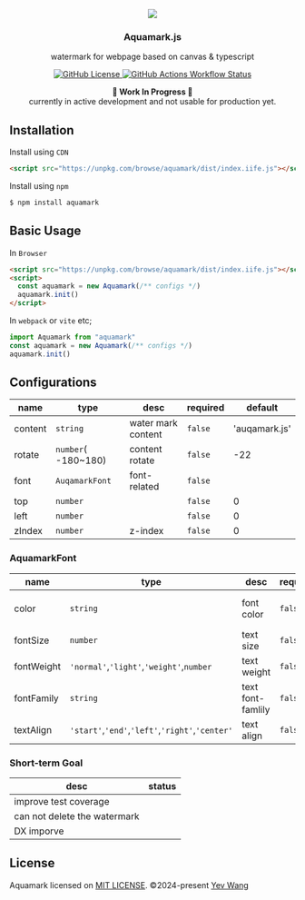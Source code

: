 <p align="center">
  <img src="https://github.com/wangyewei/aquamark/assets/49926816/7c4909f5-1aad-4ec4-94a2-3e6f8bc5e3c7" />
  <br />

  <h3 align="center">Aquamark.js</h3>
  <p align="center">watermark for webpage based on canvas & typescript</p>
<p>

<p align="center">
  <a href="https://github.com/wangyewei/aquamark/blob/main/LICENSE">
    <img alt="GitHub License" src="https://img.shields.io/github/license/wangyewei/aquamark">
  </a>
  <a href="https://github.com/wangyewei/aquamark/actions">
    <img alt="GitHub Actions Workflow Status" src="https://img.shields.io/github/actions/workflow/status/wangyewei/aquamark/.github%2Fworkflows%2Fci.yml?label=ci">
  </a>
</p>

<p align="center">
  <b>🚧 Work In Progress 🚧</b><br/>
  currently in active development and not usable for production yet.
</p>

## Installation

Install using `CDN`

```html
<script src="https://unpkg.com/browse/aquamark/dist/index.iife.js"></script>
```

Install using `npm`

```sh
$ npm install aquamark
```

## Basic Usage

In `Browser`

```html
<script src="https://unpkg.com/browse/aquamark/dist/index.iife.js"></script>
<script>
  const aquamark = new Aquamark(/** configs */)
  aquamark.init()
</script>
```

In `webpack` or `vite` etc;

```typescript
import Aquamark from "aquamark"
const aquamark = new Aquamark(/** configs */)
aquamark.init()
```

## Configurations

| name    | type                | desc               | required | default       |
| ------- | ------------------- | ------------------ | -------- | ------------- |
| content | `string`            | water mark content | `false`  | 'auqamark.js' |
| rotate  | `number`( -180~180) | content rotate     | `false`  | -22           |
| font    | `AuqamarkFont`      | font-related       | `false`  |               |
| top     | `number`            |                    | `false`  | 0             |
| left    | `number`            |                    | `false`  | 0             |
| zIndex  | `number`            | z-index            | `false`  | 0             |

### AquamarkFont

| name       | type                                            | desc              | required | default            |
| ---------- | ----------------------------------------------- | ----------------- | -------- | ------------------ |
| color      | `string`                                        | font color        | `false`  | rgba(0, 0, 0, .15) |
| fontSize   | `number`                                        | text size         | `false`  | 22                 |
| fontWeight | `'normal'`,`'light'`,`'weight'`,`number`        | text weight       | `false`  | 'normal'           |
| fontFamily | `string`                                        | text font-famlily | `false`  | 'normal'           |
| textAlign  | `'start'`,`'end'`,`'left'`,`'right'`,`'center'` | text align        | `false`  | 'center'           |

### Short-term Goal

| desc                         | status |
| ---------------------------- | ------ |
| improve test coverage        |        |
| can not delete the watermark |        |
| DX imporve                   |        |

## License

Aquamark licensed on [MIT LICENSE](./LICENSE). &copy;2024-present [Yev Wang](https://yev.wang)
